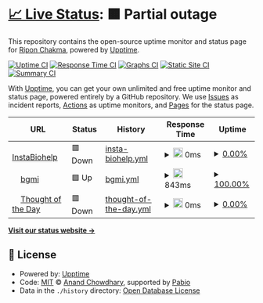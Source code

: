 # [📈 Live Status](https://riponxr.github.io/upptime): <!--live status--> **🟧 Partial outage**

This repository contains the open-source uptime monitor and status page for [Ripon Chakma](https://riponxr.github.io/upptime), powered by [Upptime](https://github.com/upptime/upptime).

[![Uptime CI](https://github.com/riponxr/upptime/workflows/Uptime%20CI/badge.svg)](https://github.com/riponxr/upptime/actions?query=workflow%3A%22Uptime+CI%22)
[![Response Time CI](https://github.com/riponxr/upptime/workflows/Response%20Time%20CI/badge.svg)](https://github.com/riponxr/upptime/actions?query=workflow%3A%22Response+Time+CI%22)
[![Graphs CI](https://github.com/riponxr/upptime/workflows/Graphs%20CI/badge.svg)](https://github.com/riponxr/upptime/actions?query=workflow%3A%22Graphs+CI%22)
[![Static Site CI](https://github.com/riponxr/upptime/workflows/Static%20Site%20CI/badge.svg)](https://github.com/riponxr/upptime/actions?query=workflow%3A%22Static+Site+CI%22)
[![Summary CI](https://github.com/riponxr/upptime/workflows/Summary%20CI/badge.svg)](https://github.com/riponxr/upptime/actions?query=workflow%3A%22Summary+CI%22)

With [Upptime](https://upptime.js.org), you can get your own unlimited and free uptime monitor and status page, powered entirely by a GitHub repository. We use [Issues](https://github.com/riponxr/upptime/issues) as incident reports, [Actions](https://github.com/riponxr/upptime/actions) as uptime monitors, and [Pages](https://riponxr.github.io/upptime) for the status page.

<!--start: status pages-->
<!-- This summary is generated by Upptime (https://github.com/upptime/upptime) -->
<!-- Do not edit this manually, your changes will be overwritten -->
<!-- prettier-ignore -->
| URL | Status | History | Response Time | Uptime |
| --- | ------ | ------- | ------------- | ------ |
| <img alt="" src="https://icons.duckduckgo.com/ip3/instabiohelp.com.ico" height="13"> [InstaBiohelp](https://instabiohelp.com/) | 🟥 Down | [insta-biohelp.yml](https://github.com/riponxr/uptime/commits/HEAD/history/insta-biohelp.yml) | <details><summary><img alt="Response time graph" src="./graphs/insta-biohelp/response-time-week.png" height="20"> 0ms</summary><br><a href="https://riponxr.github.io/upptime/history/insta-biohelp"><img alt="Response time 3123" src="https://img.shields.io/endpoint?url=https%3A%2F%2Fraw.githubusercontent.com%2Friponxr%2Fuptime%2FHEAD%2Fapi%2Finsta-biohelp%2Fresponse-time.json"></a><br><a href="https://riponxr.github.io/upptime/history/insta-biohelp"><img alt="24-hour response time 0" src="https://img.shields.io/endpoint?url=https%3A%2F%2Fraw.githubusercontent.com%2Friponxr%2Fuptime%2FHEAD%2Fapi%2Finsta-biohelp%2Fresponse-time-day.json"></a><br><a href="https://riponxr.github.io/upptime/history/insta-biohelp"><img alt="7-day response time 0" src="https://img.shields.io/endpoint?url=https%3A%2F%2Fraw.githubusercontent.com%2Friponxr%2Fuptime%2FHEAD%2Fapi%2Finsta-biohelp%2Fresponse-time-week.json"></a><br><a href="https://riponxr.github.io/upptime/history/insta-biohelp"><img alt="30-day response time 0" src="https://img.shields.io/endpoint?url=https%3A%2F%2Fraw.githubusercontent.com%2Friponxr%2Fuptime%2FHEAD%2Fapi%2Finsta-biohelp%2Fresponse-time-month.json"></a><br><a href="https://riponxr.github.io/upptime/history/insta-biohelp"><img alt="1-year response time 3123" src="https://img.shields.io/endpoint?url=https%3A%2F%2Fraw.githubusercontent.com%2Friponxr%2Fuptime%2FHEAD%2Fapi%2Finsta-biohelp%2Fresponse-time-year.json"></a></details> | <details><summary><a href="https://riponxr.github.io/upptime/history/insta-biohelp">0.00%</a></summary><a href="https://riponxr.github.io/upptime/history/insta-biohelp"><img alt="All-time uptime 43.32%" src="https://img.shields.io/endpoint?url=https%3A%2F%2Fraw.githubusercontent.com%2Friponxr%2Fuptime%2FHEAD%2Fapi%2Finsta-biohelp%2Fuptime.json"></a><br><a href="https://riponxr.github.io/upptime/history/insta-biohelp"><img alt="24-hour uptime 0.00%" src="https://img.shields.io/endpoint?url=https%3A%2F%2Fraw.githubusercontent.com%2Friponxr%2Fuptime%2FHEAD%2Fapi%2Finsta-biohelp%2Fuptime-day.json"></a><br><a href="https://riponxr.github.io/upptime/history/insta-biohelp"><img alt="7-day uptime 0.00%" src="https://img.shields.io/endpoint?url=https%3A%2F%2Fraw.githubusercontent.com%2Friponxr%2Fuptime%2FHEAD%2Fapi%2Finsta-biohelp%2Fuptime-week.json"></a><br><a href="https://riponxr.github.io/upptime/history/insta-biohelp"><img alt="30-day uptime 0.00%" src="https://img.shields.io/endpoint?url=https%3A%2F%2Fraw.githubusercontent.com%2Friponxr%2Fuptime%2FHEAD%2Fapi%2Finsta-biohelp%2Fuptime-month.json"></a><br><a href="https://riponxr.github.io/upptime/history/insta-biohelp"><img alt="1-year uptime 43.32%" src="https://img.shields.io/endpoint?url=https%3A%2F%2Fraw.githubusercontent.com%2Friponxr%2Fuptime%2FHEAD%2Fapi%2Finsta-biohelp%2Fuptime-year.json"></a></details>
| <img alt="" src="https://icons.duckduckgo.com/ip3/bgmi.in.ico" height="13"> [bgmi](https://bgmi.in) | 🟩 Up | [bgmi.yml](https://github.com/riponxr/uptime/commits/HEAD/history/bgmi.yml) | <details><summary><img alt="Response time graph" src="./graphs/bgmi/response-time-week.png" height="20"> 843ms</summary><br><a href="https://riponxr.github.io/upptime/history/bgmi"><img alt="Response time 1081" src="https://img.shields.io/endpoint?url=https%3A%2F%2Fraw.githubusercontent.com%2Friponxr%2Fuptime%2FHEAD%2Fapi%2Fbgmi%2Fresponse-time.json"></a><br><a href="https://riponxr.github.io/upptime/history/bgmi"><img alt="24-hour response time 699" src="https://img.shields.io/endpoint?url=https%3A%2F%2Fraw.githubusercontent.com%2Friponxr%2Fuptime%2FHEAD%2Fapi%2Fbgmi%2Fresponse-time-day.json"></a><br><a href="https://riponxr.github.io/upptime/history/bgmi"><img alt="7-day response time 843" src="https://img.shields.io/endpoint?url=https%3A%2F%2Fraw.githubusercontent.com%2Friponxr%2Fuptime%2FHEAD%2Fapi%2Fbgmi%2Fresponse-time-week.json"></a><br><a href="https://riponxr.github.io/upptime/history/bgmi"><img alt="30-day response time 845" src="https://img.shields.io/endpoint?url=https%3A%2F%2Fraw.githubusercontent.com%2Friponxr%2Fuptime%2FHEAD%2Fapi%2Fbgmi%2Fresponse-time-month.json"></a><br><a href="https://riponxr.github.io/upptime/history/bgmi"><img alt="1-year response time 1081" src="https://img.shields.io/endpoint?url=https%3A%2F%2Fraw.githubusercontent.com%2Friponxr%2Fuptime%2FHEAD%2Fapi%2Fbgmi%2Fresponse-time-year.json"></a></details> | <details><summary><a href="https://riponxr.github.io/upptime/history/bgmi">100.00%</a></summary><a href="https://riponxr.github.io/upptime/history/bgmi"><img alt="All-time uptime 94.35%" src="https://img.shields.io/endpoint?url=https%3A%2F%2Fraw.githubusercontent.com%2Friponxr%2Fuptime%2FHEAD%2Fapi%2Fbgmi%2Fuptime.json"></a><br><a href="https://riponxr.github.io/upptime/history/bgmi"><img alt="24-hour uptime 100.00%" src="https://img.shields.io/endpoint?url=https%3A%2F%2Fraw.githubusercontent.com%2Friponxr%2Fuptime%2FHEAD%2Fapi%2Fbgmi%2Fuptime-day.json"></a><br><a href="https://riponxr.github.io/upptime/history/bgmi"><img alt="7-day uptime 100.00%" src="https://img.shields.io/endpoint?url=https%3A%2F%2Fraw.githubusercontent.com%2Friponxr%2Fuptime%2FHEAD%2Fapi%2Fbgmi%2Fuptime-week.json"></a><br><a href="https://riponxr.github.io/upptime/history/bgmi"><img alt="30-day uptime 100.00%" src="https://img.shields.io/endpoint?url=https%3A%2F%2Fraw.githubusercontent.com%2Friponxr%2Fuptime%2FHEAD%2Fapi%2Fbgmi%2Fuptime-month.json"></a><br><a href="https://riponxr.github.io/upptime/history/bgmi"><img alt="1-year uptime 94.35%" src="https://img.shields.io/endpoint?url=https%3A%2F%2Fraw.githubusercontent.com%2Friponxr%2Fuptime%2FHEAD%2Fapi%2Fbgmi%2Fuptime-year.json"></a></details>
| <img alt="" src="https://icons.duckduckgo.com/ip3/thoughtoftheday.me.ico" height="13"> [Thought of the Day](https://thoughtoftheday.me) | 🟥 Down | [thought-of-the-day.yml](https://github.com/riponxr/uptime/commits/HEAD/history/thought-of-the-day.yml) | <details><summary><img alt="Response time graph" src="./graphs/thought-of-the-day/response-time-week.png" height="20"> 0ms</summary><br><a href="https://riponxr.github.io/upptime/history/thought-of-the-day"><img alt="Response time 3513" src="https://img.shields.io/endpoint?url=https%3A%2F%2Fraw.githubusercontent.com%2Friponxr%2Fuptime%2FHEAD%2Fapi%2Fthought-of-the-day%2Fresponse-time.json"></a><br><a href="https://riponxr.github.io/upptime/history/thought-of-the-day"><img alt="24-hour response time 0" src="https://img.shields.io/endpoint?url=https%3A%2F%2Fraw.githubusercontent.com%2Friponxr%2Fuptime%2FHEAD%2Fapi%2Fthought-of-the-day%2Fresponse-time-day.json"></a><br><a href="https://riponxr.github.io/upptime/history/thought-of-the-day"><img alt="7-day response time 0" src="https://img.shields.io/endpoint?url=https%3A%2F%2Fraw.githubusercontent.com%2Friponxr%2Fuptime%2FHEAD%2Fapi%2Fthought-of-the-day%2Fresponse-time-week.json"></a><br><a href="https://riponxr.github.io/upptime/history/thought-of-the-day"><img alt="30-day response time 0" src="https://img.shields.io/endpoint?url=https%3A%2F%2Fraw.githubusercontent.com%2Friponxr%2Fuptime%2FHEAD%2Fapi%2Fthought-of-the-day%2Fresponse-time-month.json"></a><br><a href="https://riponxr.github.io/upptime/history/thought-of-the-day"><img alt="1-year response time 3513" src="https://img.shields.io/endpoint?url=https%3A%2F%2Fraw.githubusercontent.com%2Friponxr%2Fuptime%2FHEAD%2Fapi%2Fthought-of-the-day%2Fresponse-time-year.json"></a></details> | <details><summary><a href="https://riponxr.github.io/upptime/history/thought-of-the-day">0.00%</a></summary><a href="https://riponxr.github.io/upptime/history/thought-of-the-day"><img alt="All-time uptime 0.39%" src="https://img.shields.io/endpoint?url=https%3A%2F%2Fraw.githubusercontent.com%2Friponxr%2Fuptime%2FHEAD%2Fapi%2Fthought-of-the-day%2Fuptime.json"></a><br><a href="https://riponxr.github.io/upptime/history/thought-of-the-day"><img alt="24-hour uptime 0.00%" src="https://img.shields.io/endpoint?url=https%3A%2F%2Fraw.githubusercontent.com%2Friponxr%2Fuptime%2FHEAD%2Fapi%2Fthought-of-the-day%2Fuptime-day.json"></a><br><a href="https://riponxr.github.io/upptime/history/thought-of-the-day"><img alt="7-day uptime 0.00%" src="https://img.shields.io/endpoint?url=https%3A%2F%2Fraw.githubusercontent.com%2Friponxr%2Fuptime%2FHEAD%2Fapi%2Fthought-of-the-day%2Fuptime-week.json"></a><br><a href="https://riponxr.github.io/upptime/history/thought-of-the-day"><img alt="30-day uptime 0.00%" src="https://img.shields.io/endpoint?url=https%3A%2F%2Fraw.githubusercontent.com%2Friponxr%2Fuptime%2FHEAD%2Fapi%2Fthought-of-the-day%2Fuptime-month.json"></a><br><a href="https://riponxr.github.io/upptime/history/thought-of-the-day"><img alt="1-year uptime 0.39%" src="https://img.shields.io/endpoint?url=https%3A%2F%2Fraw.githubusercontent.com%2Friponxr%2Fuptime%2FHEAD%2Fapi%2Fthought-of-the-day%2Fuptime-year.json"></a></details>

<!--end: status pages-->

[**Visit our status website →**](https://riponxr.github.io/upptime)

## 📄 License

- Powered by: [Upptime](https://github.com/upptime/upptime)
- Code: [MIT](./LICENSE) © [Anand Chowdhary](https://anandchowdhary.com), supported by [Pabio](https://pabio.com)
- Data in the `./history` directory: [Open Database License](https://opendatacommons.org/licenses/odbl/1-0/)
